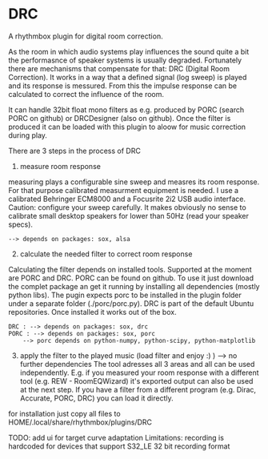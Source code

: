DRC
============

A rhythmbox plugin for digital room correction.

As the room in which audio systems play influences the sound quite a bit the performasnce of speaker systems is usually degraded. Fortunately there are mechanisms that compensate for that: DRC (Digital Room Correction). It works in a way that a defined signal (log sweep) is played and its response is messured. From this the impulse response can be calculated to correct the influence of the room. 

It can handle 32bit float mono filters as e.g. produced by PORC (search PORC on github) or DRCDesigner (also on github). Once the filter is produced it can be loaded with this plugin to aloow for music correction during play.

There are 3 steps in the process of DRC

1) measure room response

measuring plays a configurable sine sweep and measres its room response. For that purpose calibrated measurment equipment is needed. I use a calibrated Behringer ECM8000 and a Focusrite 2i2 USB audio interface. 
Caution: configure your sweep carefully. It makes obviously no sense to calibrate small desktop speakers for lower than 50Hz (read your speaker specs).

	--> depends on packages: sox, alsa

2) calculate the needed filter to correct room response 

Calculating the filter depends on installed tools. Supported at the moment are PORC and DRC. PORC can be found on github. To use it just download the complet package an get it running by installing all dependencies (mostly python libs). The pugin expects porc to be installed in the plugin folder under a separate folder (./porc/porc.py).
DRC is part of the default Ubuntu repositories. Once installed it works out of the box.

	DRC : --> depends on packages: sox, drc
	PORC : --> depends on packages: sox, porc
		--> porc depends on python-numpy, python-scipy, python-matplotlib

3) apply the filter to the played music (load filter and enjoy :) ) --> no further dependencies
The tool adresses all 3 areas and all can be used independently. E.g. if you measured your room response with a different tool (e.g. REW - RoomEQWizard) it's exported output can also be used at the next step. If you have a filter from a different program (e.g. Dirac, Accurate, PORC, DRC) you can load it directly.


for installation just copy all files to HOME/.local/share/rhythmbox/plugins/DRC

TODO:           add ui for target curve adaptation
Limitations:    recording is hardcoded for devices that support S32_LE 32 bit recording format
